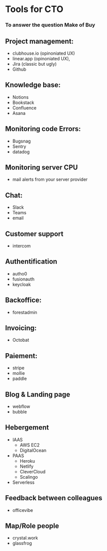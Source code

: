 # Tools for CTO
### To answer the question Make of Buy


##  Project management:
* clubhouse.io (opinoniated UX)
* linear.app (opinoniated UX),
* Jira (classic but ugly)
* Github

## Knowledge base:
* Notions
* Bookstack
* Confluence
* Asana

## Monitoring code Errors:
* Bugsnag
* Sentry
* datadog

## Monitoring server CPU
* mail alerts from your server provider

## Chat:
* Slack
* Teams
* email

## Customer support
* intercom

## Authentification
* autho0
* fusionauth
* keycloak

## Backoffice:
* forestadmin

## Invoicing:
* Octobat

## Paiement:
* stripe
* mollie
* paddle

## Blog & Landing page
* webflow
* bubble

## Hebergement
* IAAS
  * AWS EC2
  * DigitalOcean
* PAAS 
  * Heroku
  * Netlify
  * CleverCloud
  * Scalingo
* Serverless

## Feedback between colleagues
* officevibe

## Map/Role people  
* crystal.work
* glassfrog
